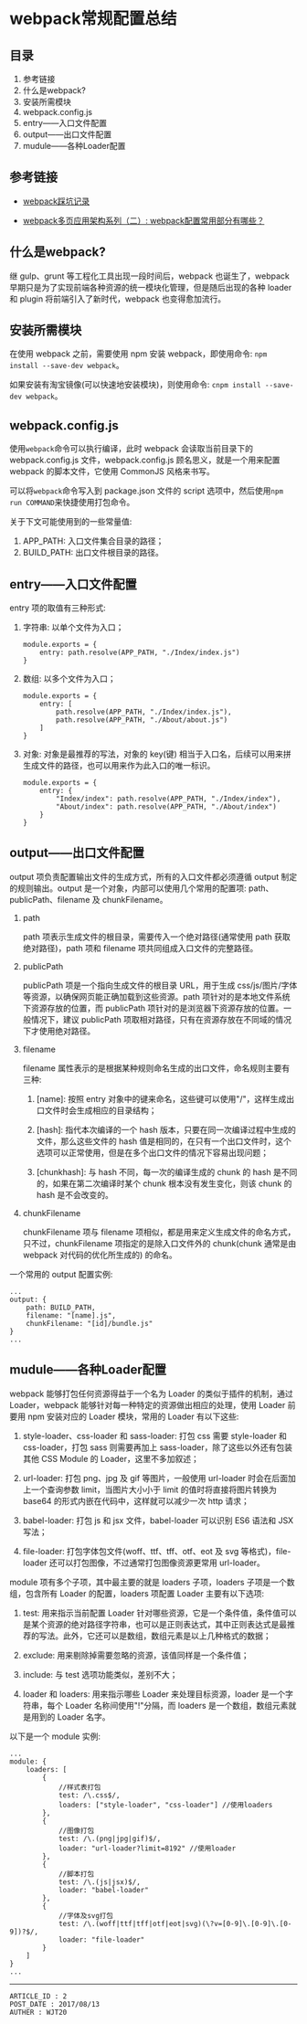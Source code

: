 
# webpack常规配置总结 #

## 目录 ##

1. 参考链接
2. 什么是webpack?
3. 安装所需模块
4. webpack.config.js
5. entry——入口文件配置
6. output——出口文件配置
7. mudule——各种Loader配置

## 参考链接 ##

- [webpack踩坑记录](http://www.tuicool.com/articles/7NvYZbv)

- [webpack多页应用架构系列（二）: webpack配置常用部分有哪些？](https://segmentfault.com/a/1190000006863968)

## 什么是webpack? ##

继 gulp、grunt 等工程化工具出现一段时间后，webpack 也诞生了，webpack 早期只是为了实现前端各种资源的统一模块化管理，但是随后出现的各种 loader 和 plugin 将前端引入了新时代，webpack 也变得愈加流行。

## 安装所需模块 ##

在使用 webpack 之前，需要使用 npm 安装 webpack，即使用命令: `npm install --save-dev webpack`。

如果安装有淘宝镜像(可以快速地安装模块)，则使用命令: `cnpm install --save-dev webpack`。

## webpack.config.js ##

使用`webpack`命令可以执行编译，此时 webpack 会读取当前目录下的 webpack.config.js 文件，webpack.config.js 顾名思义，就是一个用来配置 webpack 的脚本文件，它使用 CommonJS 风格来书写。

可以将`webpack`命令写入到 package.json 文件的 script 选项中，然后使用`npm run COMMAND`来快捷使用打包命令。

关于下文可能使用到的一些常量值:

1. APP_PATH: 入口文件集合目录的路径；
2. BUILD_PATH: 出口文件根目录的路径。

## entry——入口文件配置 ##

entry 项的取值有三种形式:

1. 字符串: 以单个文件为入口；

    ```
    module.exports = {
        entry: path.resolve(APP_PATH, "./Index/index.js")
    }
    ```

2. 数组: 以多个文件为入口；

    ```
    module.exports = {
        entry: [
            path.resolve(APP_PATH, "./Index/index.js"),
            path.resolve(APP_PATH, "./About/about.js")
        ]
    }
    ```

3. 对象: 对象是最推荐的写法，对象的 key(键) 相当于入口名，后续可以用来拼生成文件的路径，也可以用来作为此入口的唯一标识。

    ```
    module.exports = {
        entry: {
            "Index/index": path.resolve(APP_PATH, "./Index/index"),
            "About/index": path.resolve(APP_PATH, "./About/index")
        }
    }
    ```

## output——出口文件配置 ##

output 项负责配置输出文件的生成方式，所有的入口文件都必须遵循 output 制定的规则输出。output 是一个对象，内部可以使用几个常用的配置项: path、publicPath、filename 及 chunkFilename。

1. path

    path 项表示生成文件的根目录，需要传入一个绝对路径(通常使用 path 获取绝对路径)，path 项和 filename 项共同组成入口文件的完整路径。

2. publicPath

    publicPath 项是一个指向生成文件的根目录 URL，用于生成 css/js/图片/字体等资源，以确保网页能正确加载到这些资源。path 项针对的是本地文件系统下资源存放的位置，而 publicPath 项针对的是浏览器下资源存放的位置。一般情况下，建议 publicPath 项取相对路径，只有在资源存放在不同域的情况下才使用绝对路径。

3. filename

    filename 属性表示的是根据某种规则命名生成的出口文件，命名规则主要有三种:

    1. [name]: 按照 entry 对象中的键来命名，这些键可以使用"/"，这样生成出口文件时会生成相应的目录结构；

    2. [hash]: 指代本次编译的一个 hash 版本，只要在同一次编译过程中生成的文件，那么这些文件的 hash 值是相同的，在只有一个出口文件时，这个选项可以正常使用，但是在多个出口文件的情况下容易出现问题；

    3. [chunkhash]: 与 hash 不同，每一次的编译生成的 chunk 的 hash 是不同的，如果在第二次编译时某个 chunk 根本没有发生变化，则该 chunk 的 hash 是不会改变的。

4. chunkFilename

    chunkFilename 项与 filename 项相似，都是用来定义生成文件的命名方式，只不过，chunkFilename 项指定的是除入口文件外的 chunk(chunk 通常是由 webpack 对代码的优化所生成的) 的命名。

一个常用的 output 配置实例:

```
...
output: {
    path: BUILD_PATH,
    filename: "[name].js",
    chunkFilename: "[id]/bundle.js"
}
...
```

## mudule——各种Loader配置 ##

webpack 能够打包任何资源得益于一个名为 Loader 的类似于插件的机制，通过 Loader，webpack 能够针对每一种特定的资源做出相应的处理，使用 Loader 前要用 npm 安装对应的 Loader 模块，常用的 Loader 有以下这些:

1. style-loader、css-loader 和 sass-loader: 打包 css 需要 style-loader 和 css-loader，打包 sass 则需要再加上 sass-loader，除了这些以外还有包装其他 CSS Module 的 Loader，这里不多加叙述；

2. url-loader: 打包 png、jpg 及 gif 等图片，一般使用 url-loader 时会在后面加上一个查询参数 limit，当图片大小小于 limit 的值时将直接将图片转换为 base64 的形式内嵌在代码中，这样就可以减少一次 http 请求；

3. babel-loader: 打包 js 和 jsx 文件，babel-loader 可以识别 ES6 语法和 JSX 写法；

4. file-loader: 打包字体包文件(woff、ttf、tff、otf、eot 及 svg 等格式)，file-loader 还可以打包图像，不过通常打包图像资源更常用 url-loader。

module 项有多个子项，其中最主要的就是 loaders 子项，loaders 子项是一个数组，包含所有 Loader 的配置，loaders 项配置 Loader 主要有以下选项:

1. test: 用来指示当前配置 Loader 针对哪些资源，它是一个条件值，条件值可以是某个资源的绝对路径字符串，也可以是正则表达式，其中正则表达式是最推荐的写法。此外，它还可以是数组，数组元素是以上几种格式的数据；

2. exclude: 用来剔除掉需要忽略的资源，该值同样是一个条件值；

3. include: 与 test 选项功能类似，差别不大；

4. loader 和 loaders: 用来指示哪些 Loader 来处理目标资源，loader 是一个字符串，每个 Loader 名称间使用"!"分隔，而 loaders 是一个数组，数组元素就是用到的 Loader 名字。

以下是一个 module 实例:

```
...
module: {
    loaders: [
        {
            //样式表打包
            test: /\.css$/,
            loaders: ["style-loader", "css-loader"] //使用loaders
        },
        {
            //图像打包
            test: /\.(png|jpg|gif)$/,
            loader: "url-loader?limit=8192" //使用loader
        },
        {
            //脚本打包
            test: /\.(js|jsx)$/,
            loader: "babel-loader"
        },
        {
            //字体及svg打包
            test: /\.(woff|ttf|tff|otf|eot|svg)(\?v=[0-9]\.[0-9]\.[0-9])?$/,
            loader: "file-loader"
        }
    ]
}
...
```

---

```
ARTICLE_ID : 2
POST_DATE : 2017/08/13
AUTHER : WJT20
```
